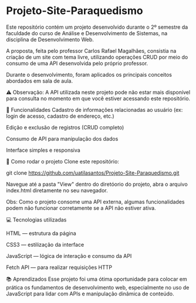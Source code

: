# Projeto-Site-Paraquedismo
Este repositório contém um projeto desenvolvido durante o 2º semestre da faculdade do curso de Análise e Desenvolvimento de Sistemas, na disciplina de Desenvolvimento Web.

A proposta, feita pelo professor Carlos Rafael Magalhães, consistia na criação de um site com tema livre, utilizando operações CRUD por meio do consumo de uma API desenvolvida pelo próprio professor.

Durante o desenvolvimento, foram aplicados os principais conceitos abordados em sala de aula.

⚠️ Observação: A API utilizada neste projeto pode não estar mais disponível para consulta no momento em que você estiver acessando este repositório.


🔧 Funcionalidades
Cadastro de informações relacionadas ao usuário (ex: login de acesso, cadastro de endereço, etc.)

Edição e exclusão de registros (CRUD completo)

Consumo de API para manipulação dos dados

Interface simples e responsiva


🚀 Como rodar o projeto
Clone este repositório:

git clone https://github.com/uatilasantos/Projeto-Site-Paraquedismo.git

Navegue até a pasta "View" dentro do diretóorio do projeto, abra o arquivo index.html diretamente no seu navegador.

Obs: Como o projeto consome uma API externa, algumas funcionalidades podem não funcionar corretamente se a API não estiver ativa.


💻 Tecnologias utilizadas

HTML — estrutura da página

CSS3 — estilização da interface

JavaScript — lógica de interação e consumo da API

Fetch API — para realizar requisições HTTP


📚 Aprendizados
Esse projeto foi uma ótima oportunidade para colocar em prática os fundamentos de desenvolvimento web, especialmente no uso de JavaScript para lidar com APIs e manipulação dinâmica de conteúdo.